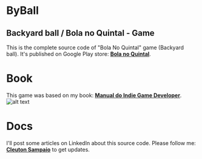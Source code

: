 # ByBall
## Backyard ball / Bola no Quintal - Game
This is the complete source code of "Bola No Quintal" game (Backyard ball). It's published on Google Play store: 
[**Bola no Quintal**](https://play.google.com/store/apps/details?id=com.obomprogramador.games.byball&hl=pt_BR).

# Book
This game was based on my book: 
[**Manual do Indie Game Developer**](https://www.lcm.com.br/site/#/livros/detalhesLivro/manual-do-indie-game-developer---versao-android-e-ios.html).
![alt text](https://raw.githubusercontent.com/cleutonsampaio/ByBall/master/./manual-indie-game-dev.jpg)


# Docs
I'll post some articles on LinkedIn about this source code. Please follow me: [**Cleuton Sampaio**](https://www.linkedin.com/in/cleutonsampaio/) to get updates.
